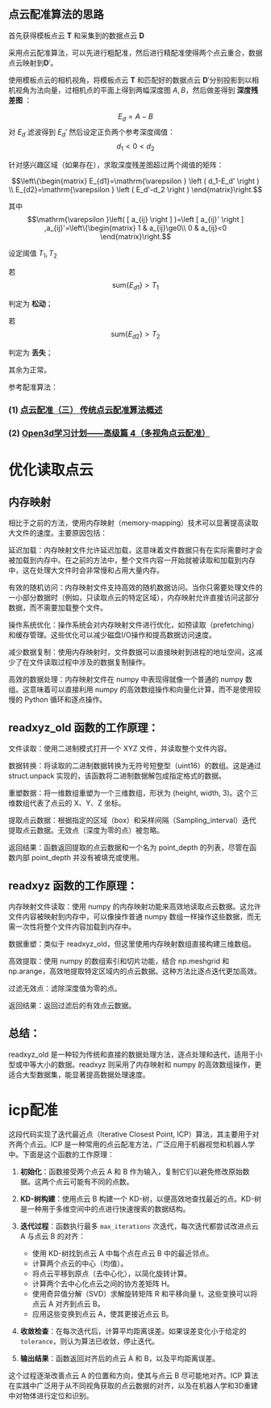 ## 点云配准算法的思路
首先获得模板点云 $\mathit{\mathbf{T} }$
和采集到的数据点云 $\mathit{\mathbf{D} }$ 

采用点云配准算法，可以先进行粗配准，然后进行精配准使得两个点云重合，数据点云映射到$\mathit{\mathbf{D} }'$。

使用模板点云的相机视角，将模板点云 $\mathit{\mathbf{T} }$ 和匹配好的数据点云 $\mathit{\mathbf{D} }'$分别投影到以相机视角为法向量，过相机点的平面上得到两幅深度图 $A,B$，然后做差得到 **深度残差图** ：
 
 $$E_d=A-B$$
 对 $E_d$ 滤波得到 $E_d'$ 然后设定正负两个参考深度阈值：
  $$d_1<0<d_2$$

针对感兴趣区域（如果存在），求取深度残差图超过两个阈值的矩阵：

 $$\left\{\begin{matrix}
E_{d1}=\mathrm{\varepsilon } \left ( d_1-E_d' \right )  \\
E_{d2}=\mathrm{\varepsilon } \left ( E_d'-d_2 \right ) 
\end{matrix}\right.$$

其中
$$\mathrm{\varepsilon }\left( [ a_{ij} \right ] )=\left [ a_{ij}' \right ] ,a_{ij}'=\left\{\begin{matrix}
1 & a_{ij}\ge0\\
0  & a_{ij}<0
\end{matrix}\right.$$

设定阈值 $T_1,T_2$

若 $$\mathrm{sum} \left \{ E_{d1} \right \} >T_1$$

判定为 **松动**；

若 $$\mathrm{sum} \left \{ E_{d2} \right \} >T_2$$

判定为 **丢失**；

其余为正常。

参考配准算法：
 ### (1)  [点云配准（三） 传统点云配准算法概述](https://blog.csdn.net/qq_40772692/article/details/124929122?spm=1001.2014.3001.5506)

  ### (2)  [Open3d学习计划——高级篇 4（多视角点云配准）](https://blog.csdn.net/io569417668/article/details/108767208?ops_request_misc=%257B%2522request%255Fid%2522%253A%2522170341874216800197052039%2522%252C%2522scm%2522%253A%252220140713.130102334..%2522%257D&request_id=170341874216800197052039&biz_id=0&utm_medium=distribute.pc_search_result.none-task-blog-2~all~sobaiduend~default-1-108767208-null-null.142^v96^pc_search_result_base2&utm_term=%E7%82%B9%E4%BA%91%E9%85%8D%E5%87%86%E7%AE%97%E6%B3%95open3d&spm=1018.2226.3001.4187)


  
# 优化读取点云
## 内存映射
相比于之前的方法，使用内存映射（memory-mapping）技术可以显著提高读取大文件的速度。主要原因包括：

延迟加载：内存映射文件允许延迟加载，这意味着文件数据只有在实际需要时才会被加载到内存中。在之前的方法中，整个文件内容一开始就被读取和加载到内存中，这在处理大文件时会非常慢和占用大量内存。

有效的随机访问：内存映射文件支持高效的随机数据访问。当你只需要处理文件的一小部分数据时（例如，只读取点云的特定区域），内存映射允许直接访问这部分数据，而不需要加载整个文件。

操作系统优化：操作系统会对内存映射文件进行优化，如预读取（prefetching）和缓存管理。这些优化可以减少磁盘I/O操作和提高数据访问速度。

减少数据复制：使用内存映射时，文件数据可以直接映射到进程的地址空间，这减少了在文件读取过程中涉及的数据复制操作。

高效的数据处理：内存映射文件在 numpy 中表现得就像一个普通的 numpy 数组。这意味着可以直接利用 numpy 的高效数组操作和向量化计算，而不是使用较慢的 Python 循环和逐点操作。

## readxyz_old 函数的工作原理：


文件读取：使用二进制模式打开一个 XYZ 文件，并读取整个文件内容。

数据转换：将读取的二进制数据转换为无符号短整型（uint16）的数组。这是通过 struct.unpack 实现的，该函数将二进制数据解包成指定格式的数据。

重塑数据：将一维数组重塑为一个三维数组，形状为 (height, width, 3)。这个三维数组代表了点云的 X、Y、Z 坐标。

提取点云数据：根据指定的区域（box）和采样间隔（Sampling_interval）迭代提取点云数据。无效点（深度为零的点）被忽略。

返回结果：函数返回提取的点云数据和一个名为 point_depth 的列表，尽管在函数内部 point_depth 并没有被填充或使用。

## readxyz 函数的工作原理：
内存映射文件读取：使用 numpy 的内存映射功能来高效地读取点云数据。这允许文件内容被映射到内存中，可以像操作普通 numpy 数组一样操作这些数据，而无需一次性将整个文件内容加载到内存中。

数据重塑：类似于 readxyz_old，但这里使用内存映射数组直接构建三维数组。

高效提取：使用 numpy 的数组索引和切片功能，结合 np.meshgrid 和 np.arange，高效地提取特定区域内的点云数据。这种方法比逐点迭代更加高效。

过滤无效点：滤除深度值为零的点。

返回结果：返回过滤后的有效点云数据。

## 总结：
readxyz_old 是一种较为传统和直接的数据处理方法，逐点处理和迭代，适用于小型或中等大小的数据。readxyz 则采用了内存映射和 numpy 的高效数组操作，更适合大型数据集，能显著提高数据处理速度。

# icp配准
这段代码实现了迭代最近点（Iterative Closest Point, ICP）算法，其主要用于对齐两个点云。ICP 是一种常用的点云配准方法，广泛应用于机器视觉和机器人学中。下面是这个函数的工作原理：

1. **初始化**：函数接受两个点云 A 和 B 作为输入，复制它们以避免修改原始数据。这两个点云可能有不同的点数。

2. **KD-树构建**：使用点云 B 构建一个 KD-树，以便高效地查找最近的点。KD-树是一种用于多维空间中的点进行快速搜索的数据结构。

3. **迭代过程**：函数执行最多 `max_iterations` 次迭代，每次迭代都尝试改进点云 A 与点云 B 的对齐：

   - 使用 KD-树找到点云 A 中每个点在点云 B 中的最近邻点。
   - 计算两个点云的中心（均值）。
   - 将点云平移到原点（去中心化），以简化旋转计算。
   - 计算两个去中心化点云之间的协方差矩阵 H。
   - 使用奇异值分解（SVD）求解旋转矩阵 R 和平移向量 t，这些变换可以将点云 A 对齐到点云 B。
   - 应用这些变换到点云 A，使其更接近点云 B。

4. **收敛检查**：在每次迭代后，计算平均距离误差。如果误差变化小于给定的 `tolerance`，则认为算法已收敛，停止迭代。

5. **输出结果**：函数返回对齐后的点云 A 和 B，以及平均距离误差。

这个过程逐渐改善点云 A 的位置和方向，使其与点云 B 尽可能地对齐。ICP 算法在实践中广泛用于从不同视角获取的点云数据的对齐，以及在机器人学和3D重建中对物体进行定位和识别。

